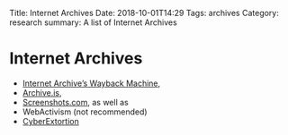 Title: Internet Archives
Date: 2018-10-01T14:29
Tags: archives
Category: research
summary: A list of Internet Archives

Internet Archives
=================

-   [Internet Archive’s Wayback Machine](https://archive.org/),
-   [Archive.is](https://archive.is),
-   [Screenshots.com](https://screenshots.com), as well as
-   WebActivism (not recommended)
-   [CyberExtortion](https://www.cyberextortion.org/)

